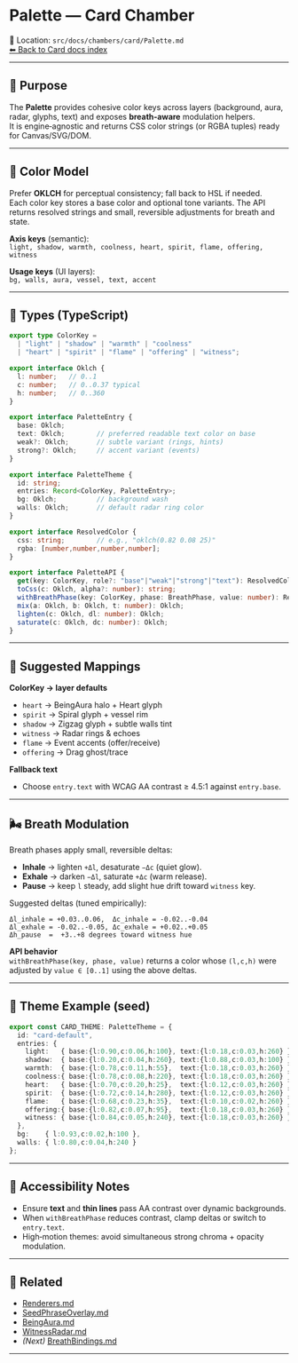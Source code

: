 # Palette — Card Chamber

📍 Location: `src/docs/chambers/card/Palette.md`  
[⬅ Back to Card docs index](./README.md)

---

## 🎯 Purpose

The **Palette** provides cohesive color keys across layers (background, aura, radar, glyphs, text) and exposes **breath‑aware** modulation helpers.  
It is engine‑agnostic and returns CSS color strings (or RGBA tuples) ready for Canvas/SVG/DOM.

---

## 🎨 Color Model

Prefer **OKLCH** for perceptual consistency; fall back to HSL if needed.  
Each color key stores a base color and optional tone variants. The API returns resolved strings and small, reversible adjustments for breath and state.

**Axis keys** (semantic):  
`light, shadow, warmth, coolness, heart, spirit, flame, offering, witness`

**Usage keys** (UI layers):  
`bg, walls, aura, vessel, text, accent`

---

## 🔢 Types (TypeScript)

```ts
export type ColorKey =
  | "light" | "shadow" | "warmth" | "coolness"
  | "heart" | "spirit" | "flame" | "offering" | "witness";

export interface Oklch {
  l: number;   // 0..1
  c: number;   // 0..0.37 typical
  h: number;   // 0..360
}

export interface PaletteEntry {
  base: Oklch;
  text: Oklch;        // preferred readable text color on base
  weak?: Oklch;       // subtle variant (rings, hints)
  strong?: Oklch;     // accent variant (events)
}

export interface PaletteTheme {
  id: string;
  entries: Record<ColorKey, PaletteEntry>;
  bg: Oklch;          // background wash
  walls: Oklch;       // default radar ring color
}

export interface ResolvedColor {
  css: string;        // e.g., "oklch(0.82 0.08 25)"
  rgba: [number,number,number,number];
}

export interface PaletteAPI {
  get(key: ColorKey, role?: "base"|"weak"|"strong"|"text"): ResolvedColor;
  toCss(c: Oklch, alpha?: number): string;
  withBreathPhase(key: ColorKey, phase: BreathPhase, value: number): ResolvedColor;
  mix(a: Oklch, b: Oklch, t: number): Oklch;
  lighten(c: Oklch, dl: number): Oklch;
  saturate(c: Oklch, dc: number): Oklch;
}
```

---

## 🧭 Suggested Mappings

**ColorKey → layer defaults**  
- `heart` → BeingAura halo + Heart glyph  
- `spirit` → Spiral glyph + vessel rim  
- `shadow` → Zigzag glyph + subtle walls tint  
- `witness` → Radar rings & echoes  
- `flame` → Event accents (offer/receive)  
- `offering` → Drag ghost/trace

**Fallback text**  
- Choose `entry.text` with WCAG AA contrast ≥ 4.5:1 against `entry.base`.

---

## 🌬 Breath Modulation

Breath phases apply small, reversible deltas:

- **Inhale** → lighten `+Δl`, desaturate `−Δc` (quiet glow).  
- **Exhale** → darken `−Δl`, saturate `+Δc` (warm release).  
- **Pause**  → keep `l` steady, add slight hue drift toward `witness` key.

Suggested deltas (tuned empirically):  
```
Δl_inhale = +0.03..0.06,  Δc_inhale = -0.02..-0.04
Δl_exhale = -0.02..-0.05, Δc_exhale = +0.02..+0.05
Δh_pause  =  +3..+8 degrees toward witness hue
```

**API behavior**  
`withBreathPhase(key, phase, value)` returns a color whose `(l,c,h)` were adjusted by `value ∈ [0..1]` using the above deltas.

---

## 🧪 Theme Example (seed)

```ts
export const CARD_THEME: PaletteTheme = {
  id: "card-default",
  entries: {
    light:   { base:{l:0.90,c:0.06,h:100}, text:{l:0.18,c:0.03,h:260} },
    shadow:  { base:{l:0.20,c:0.04,h:260}, text:{l:0.88,c:0.03,h:100} },
    warmth:  { base:{l:0.78,c:0.11,h:55},  text:{l:0.18,c:0.03,h:260} },
    coolness:{ base:{l:0.78,c:0.08,h:220}, text:{l:0.18,c:0.03,h:260} },
    heart:   { base:{l:0.70,c:0.20,h:25},  text:{l:0.12,c:0.03,h:260} },
    spirit:  { base:{l:0.72,c:0.14,h:280}, text:{l:0.12,c:0.03,h:260} },
    flame:   { base:{l:0.68,c:0.23,h:35},  text:{l:0.10,c:0.02,h:260} },
    offering:{ base:{l:0.82,c:0.07,h:95},  text:{l:0.18,c:0.03,h:260} },
    witness: { base:{l:0.84,c:0.05,h:240}, text:{l:0.18,c:0.03,h:260} }
  },
  bg:    { l:0.93,c:0.02,h:100 },
  walls: { l:0.80,c:0.04,h:240 }
};
```

---

## 🧼 Accessibility Notes

- Ensure **text** and **thin lines** pass AA contrast over dynamic backgrounds.  
- When `withBreathPhase` reduces contrast, clamp deltas or switch to `entry.text`.  
- High‑motion themes: avoid simultaneous strong chroma + opacity modulation.

---

## 🔗 Related

- [Renderers.md](./Renderers.md)  
- [SeedPhraseOverlay.md](./SeedPhraseOverlay.md)  
- [BeingAura.md](./BeingAura.md)  
- [WitnessRadar.md](./WitnessRadar.md)  
- *(Next)* [BreathBindings.md](./BreathBindings.md)

---
